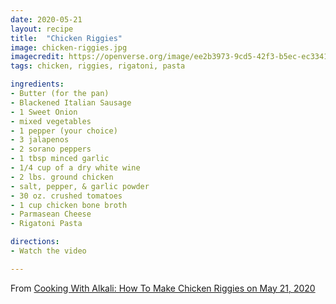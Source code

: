 ```yaml
---
date: 2020-05-21
layout: recipe
title:  "Chicken Riggies"
image: chicken-riggies.jpg
imagecredit: https://openverse.org/image/ee2b3973-9cd5-42f3-b5ec-ec3341636799
tags: chicken, riggies, rigatoni, pasta

ingredients:
- Butter (for the pan)
- Blackened Italian Sausage
- 1 Sweet Onion
- mixed vegetables
- 1 pepper (your choice)
- 3 jalapenos 
- 2 sorano peppers
- 1 tbsp minced garlic
- 1/4 cup of a dry white wine
- 2 lbs. ground chicken
- salt, pepper, & garlic powder
- 30 oz. crushed tomatoes
- 1 cup chicken bone broth
- Parmasean Cheese
- Rigatoni Pasta

directions:
- Watch the video

---
```


From [Cooking With Alkali: How To Make Chicken Riggies on May 21, 2020](https://www.youtube.com/watch?v=r7xkhGztEl0&list=PLQYPT6tB8lNZiHXGgc2kKrcj1FABFiiek&index=6&t=2s)
